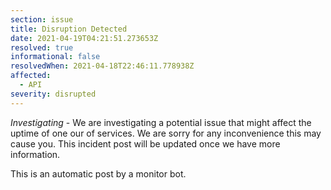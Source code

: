 ```yaml
---
section: issue
title: Disruption Detected
date: 2021-04-19T04:21:51.273653Z
resolved: true
informational: false
resolvedWhen: 2021-04-18T22:46:11.778938Z
affected:
  - API
severity: disrupted
---
```

*Investigating* - We are investigating a potential issue that might affect the uptime of one our of services. We are sorry for any inconvenience this may cause you. This incident post will be updated once we have more information.

This is an automatic post by a monitor bot.
        
